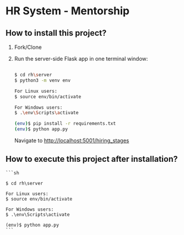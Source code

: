 # HR System - Mentorship

## How to install this project?

1. Fork/Clone

1. Run the server-side Flask app in one terminal window:

    ```sh
    
    $ cd rh\server
    $ python3 -m venv env
    
    For Linux users:
    $ source env/bin/activate
    
    For Windows users:
    $ .\env\Scripts\activate
    
    (env)$ pip install -r requirements.txt
    (env)$ python app.py
    ```

    Navigate to [http://localhost:5001/hiring_stages](http://localhost:5001/hiring_stages)


## How to execute this project after installation?
    ```sh
    
    $ cd rh\server
    
    For Linux users:
    $ source env/bin/activate
    
    For Windows users:
    $ .\env\Scripts\activate
    
    (env)$ python app.py
    ```
